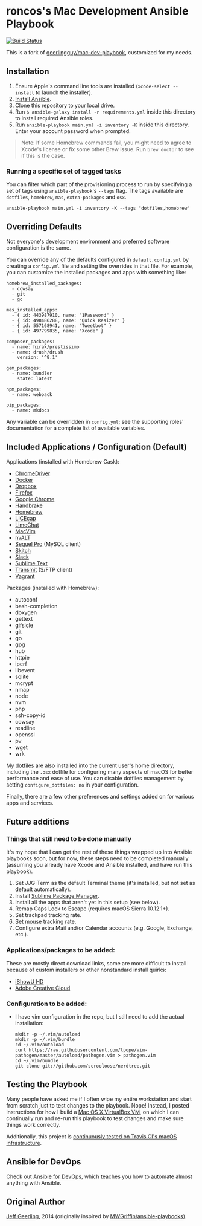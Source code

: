 # roncos's Mac Development Ansible Playbook

[![Build Status](https://travis-ci.org/ronco/mac-dev-playbook.svg?branch=ronco-master)](https://travis-ci.org/ronco/mac-dev-playbook)

This is a fork of [geerlingguy/mac-dev-playbook](https://github.com/geerlingguy/mac-dev-playbook), customized for my needs.

## Installation

  1. Ensure Apple's command line tools are installed (`xcode-select --install` to launch the installer).
  2. [Install Ansible](http://docs.ansible.com/intro_installation.html).
  3. Clone this repository to your local drive.
  4. Run `$ ansible-galaxy install -r requirements.yml` inside this directory to install required Ansible roles.
  5. Run `ansible-playbook main.yml -i inventory -K` inside this directory. Enter your account password when prompted.

> Note: If some Homebrew commands fail, you might need to agree to Xcode's license or fix some other Brew issue. Run `brew doctor` to see if this is the case.

### Running a specific set of tagged tasks

You can filter which part of the provisioning process to run by specifying a set of tags using `ansible-playbook`'s `--tags` flag. The tags available are `dotfiles`, `homebrew`, `mas`, `extra-packages` and `osx`.

    ansible-playbook main.yml -i inventory -K --tags "dotfiles,homebrew"

## Overriding Defaults

Not everyone's development environment and preferred software configuration is the same.

You can override any of the defaults configured in `default.config.yml` by creating a `config.yml` file and setting the overrides in that file. For example, you can customize the installed packages and apps with something like:

    homebrew_installed_packages:
      - cowsay
      - git
      - go

    mas_installed_apps:
      - { id: 443987910, name: "1Password" }
      - { id: 498486288, name: "Quick Resizer" }
      - { id: 557168941, name: "Tweetbot" }
      - { id: 497799835, name: "Xcode" }

    composer_packages:
      - name: hirak/prestissimo
      - name: drush/drush
        version: '^8.1'

    gem_packages:
      - name: bundler
        state: latest

    npm_packages:
      - name: webpack

    pip_packages:
      - name: mkdocs

Any variable can be overridden in `config.yml`; see the supporting roles' documentation for a complete list of available variables.

## Included Applications / Configuration (Default)

Applications (installed with Homebrew Cask):

  - [ChromeDriver](https://sites.google.com/a/chromium.org/chromedriver/)
  - [Docker](https://www.docker.com/)
  - [Dropbox](https://www.dropbox.com/)
  - [Firefox](https://www.mozilla.org/en-US/firefox/new/)
  - [Google Chrome](https://www.google.com/chrome/)
  - [Handbrake](https://handbrake.fr/)
  - [Homebrew](http://brew.sh/)
  - [LICEcap](http://www.cockos.com/licecap/)
  - [LimeChat](http://limechat.net/mac/)
  - [MacVim](http://macvim-dev.github.io/macvim/)
  - [nvALT](http://brettterpstra.com/projects/nvalt/)
  - [Sequel Pro](https://www.sequelpro.com/) (MySQL client)
  - [Skitch](https://evernote.com/skitch/)
  - [Slack](https://slack.com/)
  - [Sublime Text](https://www.sublimetext.com/)
  - [Transmit](https://panic.com/transmit/) (S/FTP client)
  - [Vagrant](https://www.vagrantup.com/)

Packages (installed with Homebrew):

  - autoconf
  - bash-completion
  - doxygen
  - gettext
  - gifsicle
  - git
  - go
  - gpg
  - hub
  - httpie
  - iperf
  - libevent
  - sqlite
  - mcrypt
  - nmap
  - node
  - nvm
  - php
  - ssh-copy-id
  - cowsay
  - readline
  - openssl
  - pv
  - wget
  - wrk

My [dotfiles](https://github.com/geerlingguy/dotfiles) are also installed into the current user's home directory, including the `.osx` dotfile for configuring many aspects of macOS for better performance and ease of use. You can disable dotfiles management by setting `configure_dotfiles: no` in your configuration.

Finally, there are a few other preferences and settings added on for various apps and services.

## Future additions

### Things that still need to be done manually

It's my hope that I can get the rest of these things wrapped up into Ansible playbooks soon, but for now, these steps need to be completed manually (assuming you already have Xcode and Ansible installed, and have run this playbook).

  1. Set JJG-Term as the default Terminal theme (it's installed, but not set as default automatically).
  2. Install [Sublime Package Manager](http://sublime.wbond.net/installation).
  3. Install all the apps that aren't yet in this setup (see below).
  4. Remap Caps Lock to Escape (requires macOS Sierra 10.12.1+).
  5. Set trackpad tracking rate.
  6. Set mouse tracking rate.
  7. Configure extra Mail and/or Calendar accounts (e.g. Google, Exchange, etc.).

### Applications/packages to be added:

These are mostly direct download links, some are more difficult to install because of custom installers or other nonstandard install quirks:

  - [iShowU HD](http://www.shinywhitebox.com/downloads/iShowU_HD_2.3.20.dmg)
  - [Adobe Creative Cloud](http://www.adobe.com/creativecloud.html)

### Configuration to be added:

  - I have vim configuration in the repo, but I still need to add the actual installation:
    ```
    mkdir -p ~/.vim/autoload
    mkdir -p ~/.vim/bundle
    cd ~/.vim/autoload
    curl https://raw.githubusercontent.com/tpope/vim-pathogen/master/autoload/pathogen.vim > pathogen.vim
    cd ~/.vim/bundle
    git clone git://github.com/scrooloose/nerdtree.git
    ```

## Testing the Playbook

Many people have asked me if I often wipe my entire workstation and start from scratch just to test changes to the playbook. Nope! Instead, I posted instructions for how I build a [Mac OS X VirtualBox VM](https://github.com/geerlingguy/mac-osx-virtualbox-vm), on which I can continually run and re-run this playbook to test changes and make sure things work correctly.

Additionally, this project is [continuously tested on Travis CI's macOS infrastructure](https://travis-ci.org/geerlingguy/mac-dev-playbook).

## Ansible for DevOps

Check out [Ansible for DevOps](https://www.ansiblefordevops.com/), which teaches you how to automate almost anything with Ansible.

## Original Author

[Jeff Geerling](http://www.jeffgeerling.com/), 2014 (originally inspired by [MWGriffin/ansible-playbooks](https://github.com/MWGriffin/ansible-playbooks)).
